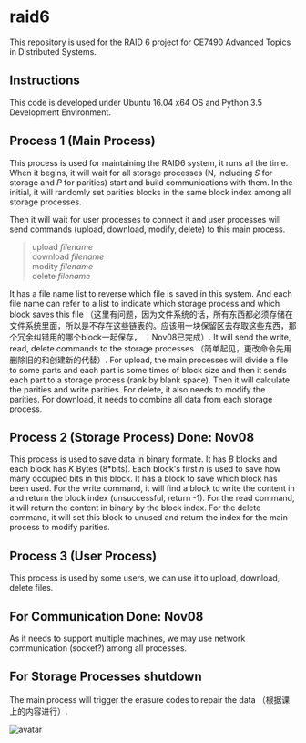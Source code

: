 # raid6
This repository is used for the RAID 6 project for CE7490 Advanced Topics in Distributed Systems.

## Instructions
This code is developed under Ubuntu 16.04 x64 OS and Python 3.5 Development Environment. 
## Process 1 (Main Process)
This process is used for maintaining the RAID6 system, it runs all the time. When it begins, it will wait for all storage processes (N, including _S_ for storage and _P_ for parities) start and build communications with them. In the initial, it will randomly set parities blocks in the same block index among all storage processes.

Then it will wait for user processes to connect it and user processes will send commands (upload, download, modify, delete) to this main process.
>upload _filename_ \
>download _filename_ \
>modity _filename_ \
>delete _filename_

It has a file name list to reverse which file is saved in this system. And each file name can refer to a list to indicate which storage process and which block saves this file （这里有问题，因为文件系统的话，所有东西都必须存储在文件系统里面，所以是不存在这些链表的。应该用一块保留区去存取这些东西，那个冗余纠错用的哪个block一起保存， ：Nov08已完成）. It will send the write, read, delete commands to the storage processes （简单起见，更改命令先用删除旧的和创建新的代替）. For upload, the main processes will divide a file to some parts and each part is some times of block size and then it sends each part to a storage process (rank by blank space). Then it will calculate the parities and write parities. For delete, it also needs to modify the parities. For download, it needs to combine all data from each storage process.

## Process 2 (Storage Process) Done: Nov08
This process is used to save data in binary formate. It has _B_ blocks and each block has _K_ Bytes (8*bits). Each block's first _n_ is used to save how many occupied bits in this block. It has a block to save which block has been used. For the write command, it will find a block to write the content in and return the block index (unsuccessful, return -1). For the read command, it will return the content in binary by the block index. For the delete command,  it will set this block to unused and return the index for the main process to modify parities.

## Process 3 (User Process)
This process is used by some users, we can use it to upload, download, delete files.

## For Communication Done: Nov08
As it needs to support multiple machines, we may use network communication (socket?) among all processes.

## For Storage Processes shutdown
The main process will trigger the erasure codes to repair the data （根据课上的内容进行）.

![avatar](https://raw.githubusercontent.com/Shaowen310/raid6/main/imgs/read.png?token=ANCBBUKLP4HVGJWPJR6ZNPC7U6Z6Y)
